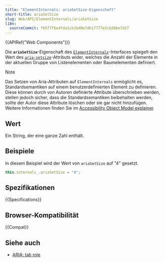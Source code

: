 ```yaml
---
title: "ElementInternals: ariaSetSize-Eigenschaft"
short-title: ariaSetSize
slug: Web/API/ElementInternals/ariaSetSize
l10n:
  sourceCommit: f65f7f6e4fda2cb1bd0e7db17777e2cb20be7d27
---
```


{{APIRef("Web Components")}}

Die **`ariaSetSize`**-Eigenschaft des [`ElementInternals`](/de/docs/Web/API/ElementInternals)-Interfaces spiegelt den Wert des [`aria-setsize`](/de/docs/Web/Accessibility/ARIA/Reference/Attributes/aria-setsize)-Attributs wider, welches die Anzahl der Elemente in der aktuellen Gruppe von Listenelementen oder Baumelementen definiert.

> [!NOTE]
> Das Setzen von Aria-Attributen auf `ElementInternals` ermöglicht es, Standardsemantiken auf einem benutzerdefinierten Element zu definieren. Diese können durch von Autoren definierte Attribute überschrieben werden, stellen jedoch sicher, dass die Standardsemantiken beibehalten werden, sollte der Autor diese Attribute löschen oder sie gar nicht hinzufügen. Weitere Informationen finden Sie im [Accessibility Object Model explainer](https://wicg.github.io/aom/explainer.html#default-semantics-for-custom-elements-via-the-elementinternals-object).

## Wert

Ein String, der eine ganze Zahl enthält.

## Beispiele

In diesem Beispiel wird der Wert von `ariaSetSize` auf "4" gesetzt.

```js
this.internals_.ariaSetSize = "4";
```

## Spezifikationen

{{Specifications}}

## Browser-Kompatibilität

{{Compat}}

## Siehe auch

- [ARIA: tab role](/de/docs/Web/Accessibility/ARIA/Reference/Roles/tab_role)
